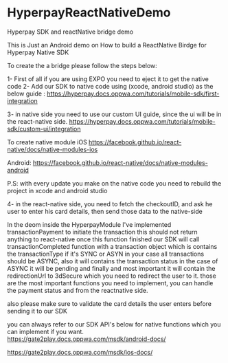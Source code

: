 # HyperpayReactNativeDemo
Hyperpay SDK and reactNative bridge demo


This is Just an Android demo on How to build a ReactNative Birdge for Hyperpay Native SDK

To create the a bridge please follow the steps below:

1- First of all if you are using EXPO you need to eject it to get the native code
2- Add our SDK to native code using (xcode, android studio) as the below guide :
https://hyperpay.docs.oppwa.com/tutorials/mobile-sdk/first-integration 

3- in native side you need to use our custom UI guide, since the ui will be in the react-native side.
https://hyperpay.docs.oppwa.com/tutorials/mobile-sdk/custom-ui/integration 

To create native module 
iOS
https://facebook.github.io/react-native/docs/native-modules-ios 

Android:
https://facebook.github.io/react-native/docs/native-modules-android 

P.S: with every update you make on the native code you need to rebuild the project in xcode and android studio

4- in the react-native side, you need to fetch the checkoutID, and ask he user to enter his card details, then send those data to the native-side

In the deom inside the HyperpayModule I've implemented transactionPayment to initiate the transaction 
this should not return anything to react-native once this function finished our SDK will call transactionCompleted function with a transaction object which is contains 
the transactionType if it's SYNC or ASYN in your case all transactions should be ASYNC, also it will contains the transaction status in the case of ASYNC it will be pending
and finally and most important it will contain the redirectionUrl to 3dSecure which you need to redirect the user to it.
those are the most important functions you need to implement, you can handle the payment status and from the reactnative side.

also please make sure to validate the card details the user enters before sending it to our SDK

you can always refer to our SDK API's below for native functions which you can implement if you want.
https://gate2play.docs.oppwa.com/msdk/android-docs/ 

https://gate2play.docs.oppwa.com/msdk/ios-docs/
